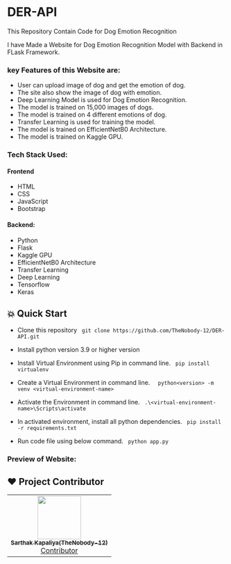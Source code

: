 # DER-API
This Repository Contain Code for Dog Emotion Recognition

I have Made a Website for Dog Emotion Recognition Model with Backend in FLask Framework.

### key Features of this Website are:
- User can upload image of dog and get the emotion of dog.
- The site also show the image of dog with emotion.
- Deep Learning Model is used for Dog Emotion Recognition.
- The model is trained on 15,000 images of dogs.
- The model is trained on 4 different emotions of dog.
- Transfer Learning is used for training the model.
- The model is trained on EfficientNetB0 Architecture.
- The model is trained on Kaggle GPU.

### Tech Stack Used:
#### Frontend
- HTML
- CSS
- JavaScript
- Bootstrap
#### Backend:
- Python
- Flask
- Kaggle GPU
- EfficientNetB0 Architecture
- Transfer Learning
- Deep Learning
- Tensorflow
- Keras

##  💥 Quick Start
- Clone this repository
  ` git clone https://github.com/TheNobody-12/DER-API.git`

- Install  python version 3.9 or higher version

- Install Virtual Environment using Pip in command line.
  ` pip install virtualenv`

- Create a Virtual Environment in command line.
  `  python<version> -m venv <virtual-environment-name>`

- Activate the Environment in command line.
  ` .\<virtual-environment-name>\Scripts\activate`

- In activated environment, install all python dependencies.
  ` pip install -r requirements.txt`

- Run code file using below command.
  ` python app.py`
 

### Preview of Website:


## ❤️ Project Contributor

<table>
	<tr>
		<td align="center">
			<a href="https://github.com/TheNobody-12">
				<img src="https://user-images.githubusercontent.com/75840118/210078270-64c36621-56e4-4cd8-beb6-bcfcb949fe3d.jpg" width="100px" alt="" /> 
				<br /> <sub><b>Sarthak Kapaliya(TheNobody-12)</b></sub>
			</a>
			<br /> <a href="https://github.com/TheNobody-12"> 
		Contributor
	    </a>
		</td>
	</tr>
</table>

